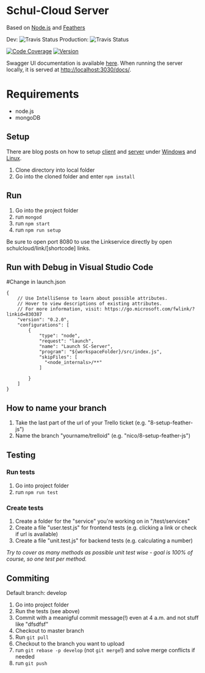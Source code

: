 # Schul-Cloud Server
Based on [Node.js](https://nodejs.org/en/) and [Feathers](https://feathersjs.com/)

Dev: ![Travis Status](https://travis-ci.org/schul-cloud/schulcloud-server.svg?branch=master)
Production: ![Travis Status](https://travis-ci.org/schul-cloud/schulcloud-server.svg?branch=production)

[![Code Coverage](https://img.shields.io/codecov/c/github/schul-cloud/schulcloud-server/master.svg)](https://codecov.io/github/schulcloud/schulcloud-server?branch=master)
[![Version](https://img.shields.io/github/release/schul-cloud/schulcloud-server.svg)](https://github.com/schulcloud/schulcloud-server/releases)

Swagger UI documentation is available [here](https://schul-cloud.org:8080/docs/).
When running the server locally, it is served at [http://localhost:3030/docs/](http://localhost:3030/docs/).
# Requirements

* node.js
* mongoDB

## Setup

There are blog posts on how to setup [client](https://github.com/schul-cloud/schulcloud-client) and [server](https://github.com/schul-cloud/schulcloud-server) under [Windows](https://schul-cloud.github.io/blog/2017-05-18/setup-schul-cloud-client-and-sever-under-windows) and [Linux](https://schul-cloud.github.io/blog/2017-04-21/setup-development-under-ubuntu).


1. Clone directory into local folder
2. Go into the cloned folder and enter `npm install`

## Run

1. Go into the project folder
2. run `mongod`
2. run `npm start`
3. run `npm run setup`

Be sure to open port 8080 to use the Linkservice directly by open schulcloud/link/[shortcode] links.

## Run with Debug in Visual Studio Code

#Change in launch.json
```
{
    // Use IntelliSense to learn about possible attributes.
    // Hover to view descriptions of existing attributes.
    // For more information, visit: https://go.microsoft.com/fwlink/?linkid=830387
    "version": "0.2.0",
    "configurations": [
        {
            "type": "node",
            "request": "launch",
            "name": "Launch SC-Server",
            "program": "${workspaceFolder}/src/index.js",
            "skipFiles": [
              "<node_internals>/**"
            ]

        }
    ]
}
```

## How to name your branch

1. Take the last part of the url of your Trello ticket (e.g. "8-setup-feather-js")
2. Name the branch "yourname/trelloid" (e.g. "nico/8-setup-feather-js")

## Testing

### Run tests

1. Go into project folder
2. run `npm run test`

### Create tests

1. Create a folder for the "service" you're working on in "/test/services"
2. Create a file "user.test.js" for frontend tests (e.g. clicking a link or check if url is available)
3. Create a file "unit.test.js" for backend tests (e.g. calculating a number)

*Try to cover as many methods as possible unit test wise - goal is 100% of course, so one test per method.*

## Commiting

Default branch: develop

1. Go into project folder
2. Run the tests (see above)
3. Commit with a meanigful commit message(!) even at 4 a.m. and not stuff like "dfsdfsf"
4. Checkout to master branch
5. Run `git pull`
6. Checkout to the branch you want to upload
7. run `git rebase -p develop` (not `git merge`!) and solve merge conflicts if needed
8. run `git push`
